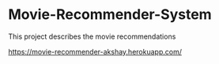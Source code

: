 # Movie-Recommender-System
This project describes the movie recommendations 








https://movie-recommender-akshay.herokuapp.com/
